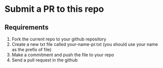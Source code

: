 # Submit a PR to this repo
## Requirements
1. Fork the current repo to your github repository
2. Create a new txt file called your-name-pr.txt  (you should use your name as the prefix of file)
3. Make a commitment and push the file to your repo
4. Send a pull request in the github
